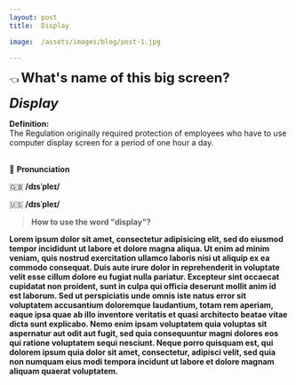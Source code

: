 ```yaml
---
layout: post
title:  Display

image:  /assets/images/blog/post-1.jpg

---
```


👈 <font size="5"> <B> What's name of this big screen? </B></font> <br>

<font size="5"> <i> <B> Display  </B> </i> </font>

<B>Definition: </B> <br> The Regulation originally required protection of employees who have to use computer display screen for a period of one hour a day.

<br>📢 <B>Pronunciation</B>

🇬🇧  <B>/dɪsˈpleɪ/</B>  

🇺🇸  <B>/dɪsˈpleɪ/<B>




> How to use the word "display"?

Lorem ipsum dolor sit amet, consectetur adipisicing elit, sed do eiusmod tempor incididunt ut labore et dolore magna aliqua. Ut enim ad minim veniam, quis nostrud exercitation ullamco laboris nisi ut aliquip ex ea commodo consequat. Duis aute irure dolor in reprehenderit in voluptate velit esse cillum dolore eu fugiat nulla pariatur. Excepteur sint occaecat cupidatat non proident, sunt in culpa qui officia deserunt mollit anim id est laborum. Sed ut perspiciatis unde omnis iste natus error sit voluptatem accusantium doloremque laudantium, totam rem aperiam, eaque ipsa quae ab illo inventore veritatis et quasi architecto beatae vitae dicta sunt explicabo. Nemo enim ipsam voluptatem quia voluptas sit aspernatur aut odit aut fugit, sed quia consequuntur magni dolores eos qui ratione voluptatem sequi nesciunt. Neque porro quisquam est, qui dolorem ipsum quia dolor sit amet, consectetur, adipisci velit, sed quia non numquam eius modi tempora incidunt ut labore et dolore magnam aliquam quaerat voluptatem. 